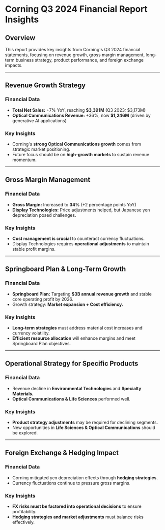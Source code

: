 # Corning Q3 2024 Financial Report Insights

## Overview
This report provides key insights from Corning's Q3 2024 financial statements, focusing on revenue growth, gross margin management, long-term business strategy, product performance, and foreign exchange impacts.

---

## Revenue Growth Strategy
### Financial Data
- **Total Net Sales:** +7% YoY, reaching **$3,391M** (Q3 2023: $3,173M)
- **Optical Communications Revenue:** +36%, now **$1,246M** (driven by generative AI applications)

### Key Insights
- Corning's **strong Optical Communications growth** comes from strategic market positioning.
- Future focus should be on **high-growth markets** to sustain revenue momentum.

---

## Gross Margin Management
### Financial Data
- **Gross Margin:** Increased to **34%** (+2 percentage points YoY)
- **Display Technologies:** Price adjustments helped, but Japanese yen depreciation posed challenges.

### Key Insights
- **Cost management is crucial** to counteract currency fluctuations.
- Display Technologies requires **operational adjustments** to maintain stable profit margins.

---

## Springboard Plan & Long-Term Growth
### Financial Data
- **Springboard Plan:** Targeting **$3B annual revenue growth** and stable core operating profit by 2026.
- Growth strategy: **Market expansion + Cost efficiency.**

### Key Insights
- **Long-term strategies** must address material cost increases and currency volatility.
- **Efficient resource allocation** will enhance margins and meet Springboard Plan objectives.

---

## Operational Strategy for Specific Products
### Financial Data
- Revenue decline in **Environmental Technologies** and **Specialty Materials**.
- **Optical Communications & Life Sciences** performed well.

### Key Insights
- **Product strategy adjustments** may be required for declining segments.
- New opportunities in **Life Sciences & Optical Communications** should be explored.

---

## Foreign Exchange & Hedging Impact
### Financial Data
- Corning mitigated yen depreciation effects through **hedging strategies**.
- Currency fluctuations continue to pressure gross margins.

### Key Insights
- **FX risks must be factored into operational decisions** to ensure profitability.
- **Hedging strategies and market adjustments** must balance risks effectively.




